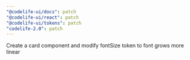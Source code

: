 ```yaml
---
"@codelife-ui/docs": patch
"@codelife-ui/react": patch
"@codelife-ui/tokens": patch
"codelife-2.0": patch
---
```


Create a card component and modify fontSize token to font grows more linear
